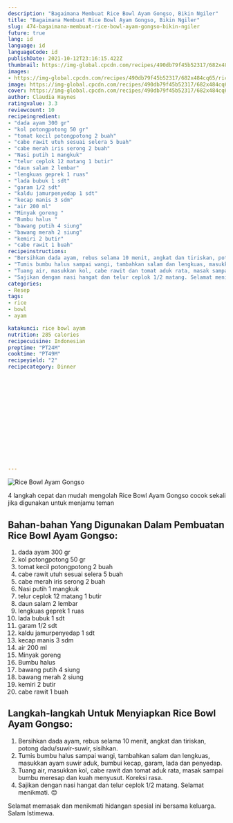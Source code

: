 ```yaml
---
description: "Bagaimana Membuat Rice Bowl Ayam Gongso, Bikin Ngiler"
title: "Bagaimana Membuat Rice Bowl Ayam Gongso, Bikin Ngiler"
slug: 474-bagaimana-membuat-rice-bowl-ayam-gongso-bikin-ngiler
future: true
lang: id
language: id
languageCode: id
publishDate: 2021-10-12T23:16:15.422Z 
thumbnail: https://img-global.cpcdn.com/recipes/490db79f45b52317/682x484cq65/rice-bowl-ayam-gongso-foto-resep-utama.png
images:
- https://img-global.cpcdn.com/recipes/490db79f45b52317/682x484cq65/rice-bowl-ayam-gongso-foto-resep-utama.png
image: https://img-global.cpcdn.com/recipes/490db79f45b52317/682x484cq65/rice-bowl-ayam-gongso-foto-resep-utama.png
cover: https://img-global.cpcdn.com/recipes/490db79f45b52317/682x484cq65/rice-bowl-ayam-gongso-foto-resep-utama.png
author: Claudia Haynes
ratingvalue: 3.3
reviewcount: 10
recipeingredient:
- "dada ayam 300 gr"
- "kol potongpotong 50 gr"
- "tomat kecil potongpotong 2 buah"
- "cabe rawit utuh sesuai selera 5 buah"
- "cabe merah iris serong 2 buah"
- "Nasi putih 1 mangkuk"
- "telur ceplok 12 matang 1 butir"
- "daun salam 2 lembar"
- "lengkuas geprek 1 ruas"
- "lada bubuk 1 sdt"
- "garam 1/2 sdt"
- "kaldu jamurpenyedap 1 sdt"
- "kecap manis 3 sdm"
- "air 200 ml"
- "Minyak goreng "
- "Bumbu halus "
- "bawang putih 4 siung"
- "bawang merah 2 siung"
- "kemiri 2 butir"
- "cabe rawit 1 buah"
recipeinstructions:
- "Bersihkan dada ayam, rebus selama 10 menit, angkat dan tiriskan, potong dadu/suwir-suwir, sisihkan."
- "Tumis bumbu halus sampai wangi, tambahkan salam dan lengkuas, masukkan ayam suwir aduk, bumbui kecap, garam, lada dan penyedap."
- "Tuang air, masukkan kol, cabe rawit dan tomat aduk rata, masak sampai bumbu meresap dan kuah menyusut. Koreksi rasa."
- "Sajikan dengan nasi hangat dan telur ceplok 1/2 matang. Selamat menikmati. 😊"
categories:
- Resep
tags:
- rice
- bowl
- ayam

katakunci: rice bowl ayam 
nutrition: 285 calories
recipecuisine: Indonesian
preptime: "PT24M"
cooktime: "PT49M"
recipeyield: "2"
recipecategory: Dinner


     
    
    
    
    
    
    
    
    
    
    
      
    
---
```



![Rice Bowl Ayam Gongso](https://img-global.cpcdn.com/recipes/490db79f45b52317/682x484cq65/rice-bowl-ayam-gongso-foto-resep-utama.png)

4 langkah cepat dan mudah mengolah  Rice Bowl Ayam Gongso cocok sekali jika digunakan untuk menjamu teman

<!--inarticleads1-->

## Bahan-bahan Yang Digunakan Dalam Pembuatan Rice Bowl Ayam Gongso:

1. dada ayam 300 gr
1. kol potongpotong 50 gr
1. tomat kecil potongpotong 2 buah
1. cabe rawit utuh sesuai selera 5 buah
1. cabe merah iris serong 2 buah
1. Nasi putih 1 mangkuk
1. telur ceplok 12 matang 1 butir
1. daun salam 2 lembar
1. lengkuas geprek 1 ruas
1. lada bubuk 1 sdt
1. garam 1/2 sdt
1. kaldu jamurpenyedap 1 sdt
1. kecap manis 3 sdm
1. air 200 ml
1. Minyak goreng 
1. Bumbu halus 
1. bawang putih 4 siung
1. bawang merah 2 siung
1. kemiri 2 butir
1. cabe rawit 1 buah



<!--inarticleads2-->

## Langkah-langkah Untuk Menyiapkan Rice Bowl Ayam Gongso:

1. Bersihkan dada ayam, rebus selama 10 menit, angkat dan tiriskan, potong dadu/suwir-suwir, sisihkan.
1. Tumis bumbu halus sampai wangi, tambahkan salam dan lengkuas, masukkan ayam suwir aduk, bumbui kecap, garam, lada dan penyedap.
1. Tuang air, masukkan kol, cabe rawit dan tomat aduk rata, masak sampai bumbu meresap dan kuah menyusut. Koreksi rasa.
1. Sajikan dengan nasi hangat dan telur ceplok 1/2 matang. Selamat menikmati. 😊




Selamat memasak dan menikmati hidangan spesial ini bersama keluarga. Salam Istimewa.
